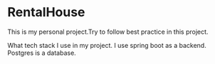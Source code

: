 # RentalHouse
This is my personal project.Try to follow best practice in this project. 

What tech stack I use in my project. I use spring boot as a backend. Postgres is a database. 
